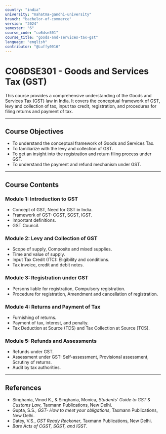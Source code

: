 ```yaml
---
country: "india"
university: "mahatma-gandhi-university"
branch: "bachelor-of-commerce"
version: "2024"
semester: "6"
course_code: "co6dse301"
course_title: "goods-and-services-tax-gst"
language: "english"
contributor: "@Luffy0016"
---
```

# CO6DSE301 - Goods and Services Tax (GST)

This course provides a comprehensive understanding of the Goods and Services Tax (GST) law in India. It covers the conceptual framework of GST, levy and collection of tax, input tax credit, registration, and procedures for filing returns and payment of tax.

---
## Course Objectives

* To understand the conceptual framework of Goods and Services Tax.
* To familiarize with the levy and collection of GST.
* To get an insight into the registration and return filing process under GST.
* To understand the payment and refund mechanism under GST.

---
## Course Contents

### Module 1: Introduction to GST  
* Concept of GST, Need for GST in India.
* Framework of GST: CGST, SGST, IGST.
* Important definitions.
* GST Council.

### Module 2: Levy and Collection of GST  
* Scope of supply, Composite and mixed supplies.
* Time and value of supply.
* Input Tax Credit (ITC): Eligibility and conditions.
* Tax invoice, credit and debit notes.

### Module 3: Registration under GST  
* Persons liable for registration, Compulsory registration.
* Procedure for registration, Amendment and cancellation of registration.

### Module 4: Returns and Payment of Tax  
* Furnishing of returns.
* Payment of tax, interest, and penalty.
* Tax Deduction at Source (TDS) and Tax Collection at Source (TCS).

### Module 5: Refunds and Assessments  
* Refunds under GST.
* Assessment under GST: Self-assessment, Provisional assessment, Scrutiny of returns.
* Audit by tax authorities.

---
## References
* Singhania, Vinod K., & Singhania, Monica, *Students' Guide to GST & Customs Law*, Taxmann Publications, New Delhi.
* Gupta, S.S., *GST- How to meet your obligations*, Taxmann Publications, New Delhi.
* Datey, V.S., *GST Ready Reckoner*, Taxmann Publications, New Delhi.
* *Bare Acts of CGST, SGST, and IGST*.